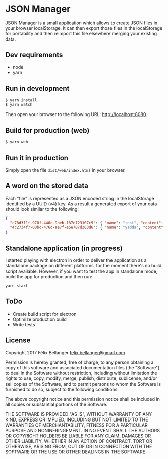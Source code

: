 # JSON Manager

JSON Manager is a small application which allows to create JSON files in your browser localStorage. It can then export those files in the localStorage for portability and then reimport this file elsewhere merging your existing data.

## Dev requirements

* node
* yarn

## Run in development

```sh
$ yarn install
$ yarn watch
```

Then open your browser to the following URL: <http://localhost:8080>.

## Build for production (web)

```sh
$ yarn web
```

## Run it in production

Simply open the file `dist/web/index.html` in your browser.

## A word on the stored data

Each "file" is represented as a JSON encoded string in the localStorage identified by a UUID (v4) key. As a result a generated export of your data should look similar to the following:

```json
{
  "c78d311f-978f-440e-9beb-187e723107c9": { "name": "test", "content": "[1, 2, 3]" },
  "4c2734f7-00bc-476d-ae7f-e5e787d363d6": { "name": "yadda", "content": "{\"key\":\"value\",\"int\":6}" }
}
```

## Standalone application (in progress)

I started playing with electron in order to deliver the application as a standalone package on different platforms, for the moment there's no build script available. However, if you want to test the app in standalone mode, build the app for production and then run:

```sh
yarn start
```

## ToDo

* Create build script for electron
* Optimize production build
* Write tests

## License

Copyright 2017 Félix Bellanger <felix.bellanger@gmail.com>

Permission is hereby granted, free of charge, to any person obtaining a copy of this software and associated documentation files (the "Software"), to deal in the Software without restriction, including without limitation the rights to use, copy, modify, merge, publish, distribute, sublicense, and/or sell copies of the Software, and to permit persons to whom the Software is furnished to do so, subject to the following conditions:

The above copyright notice and this permission notice shall be included in all copies or substantial portions of the Software.

THE SOFTWARE IS PROVIDED "AS IS", WITHOUT WARRANTY OF ANY KIND, EXPRESS OR IMPLIED, INCLUDING BUT NOT LIMITED TO THE WARRANTIES OF MERCHANTABILITY, FITNESS FOR A PARTICULAR PURPOSE AND NONINFRINGEMENT. IN NO EVENT SHALL THE AUTHORS OR COPYRIGHT HOLDERS BE LIABLE FOR ANY CLAIM, DAMAGES OR OTHER LIABILITY, WHETHER IN AN ACTION OF CONTRACT, TORT OR OTHERWISE, ARISING FROM, OUT OF OR IN CONNECTION WITH THE SOFTWARE OR THE USE OR OTHER DEALINGS IN THE SOFTWARE.